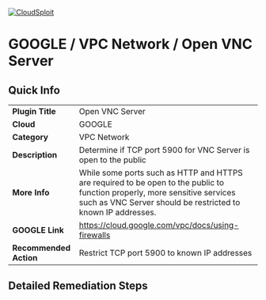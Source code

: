 [![CloudSploit](https://cloudsploit.com/img/logo-new-big-text-100.png "CloudSploit")](https://cloudsploit.com)

# GOOGLE / VPC Network / Open VNC Server

## Quick Info

| | |
|-|-|
| **Plugin Title** | Open VNC Server |
| **Cloud** | GOOGLE |
| **Category** | VPC Network |
| **Description** | Determine if TCP port 5900 for VNC Server is open to the public |
| **More Info** | While some ports such as HTTP and HTTPS are required to be open to the public to function properly, more sensitive services such as VNC Server should be restricted to known IP addresses. |
| **GOOGLE Link** | https://cloud.google.com/vpc/docs/using-firewalls |
| **Recommended Action** | Restrict TCP port 5900 to known IP addresses |

## Detailed Remediation Steps

